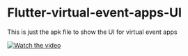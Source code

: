 # Flutter-virtual-event-apps-UI

This is just the apk file to show the UI for virtual event apps


[![Watch the video](https://img.youtube.com/vi/T-D1KVIuvjA/maxresdefault.jpg)](https://youtu.be/T-D1KVIuvjA)
